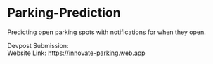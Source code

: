 # Parking-Prediction
Predicting open parking spots with notifications for when they open. 

Devpost Submission: 
<br/>
Website Link: https://innovate-parking.web.app
